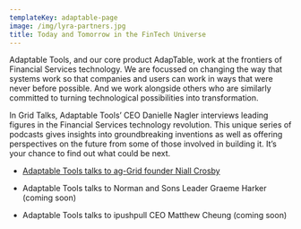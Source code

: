 ```yaml
---
templateKey: adaptable-page
image: /img/lyra-partners.jpg
title: Today and Tomorrow in the FinTech Universe
---
```

Adaptable Tools, and our core product AdapTable, work at the frontiers of Financial Services technology. We are focussed on changing the way that systems work so that companies and users can work in ways that were never before possible. And we work alongside others who are similarly committed to turning technological possibilities into transformation.

In Grid Talks, Adaptable Tools’ CEO Danielle Nagler interviews leading figures in the Financial Services technology revolution. This unique series of podcasts gives insights into groundbreaking inventions as well as offering perspectives on the future from some of those involved in building it. It’s your chance to find out what could be next.

* [Adaptable Tools talks to ag-Grid founder Niall Crosby](https://open.spotify.com/episode/131ejKdW2csw3BzD13EvF6?si=2QSXzh9pSjyF_1Uo2yHldw)

* Adaptable Tools talks to Norman and Sons Leader Graeme Harker (coming soon)

* Adaptable Tools talks to ipushpull CEO Matthew Cheung (coming soon)
